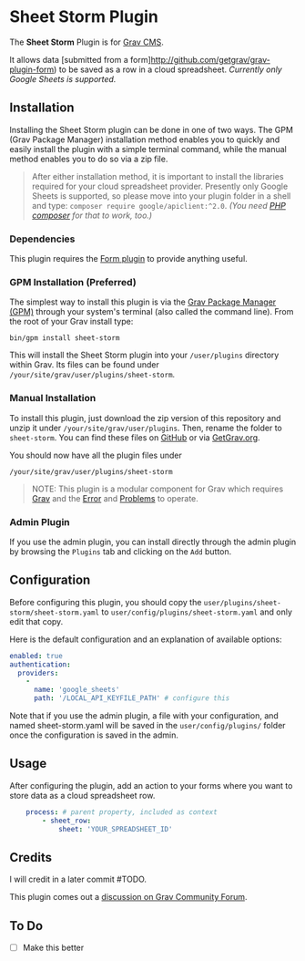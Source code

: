 # Sheet Storm Plugin

The **Sheet Storm** Plugin is for [Grav CMS](http://github.com/getgrav/grav).

It allows data [submitted from a form]http://github.com/getgrav/grav-plugin-form) to be saved as a row in a cloud spreadsheet. _Currently only Google Sheets is supported._

## Installation

Installing the Sheet Storm plugin can be done in one of two ways. The GPM (Grav Package Manager) installation method enables you to quickly and easily install the plugin with a simple terminal command, while the manual method enables you to do so via a zip file.

> After either installation method, it is important to install the libraries required for your cloud spreadsheet provider. Presently only Google Sheets is supported, so please move into your plugin folder in a shell and type: `composer require google/apiclient:^2.0`. _(You need [PHP composer](https://getcomposer.org) for that to work, too.)_

### Dependencies

This plugin requires the [Form plugin](https://github.com/getgrav/grav-plugin-form) to provide anything useful.

### GPM Installation (Preferred)

The simplest way to install this plugin is via the [Grav Package Manager (GPM)](http://learn.getgrav.org/advanced/grav-gpm) through your system's terminal (also called the command line).  From the root of your Grav install type:

    bin/gpm install sheet-storm

This will install the Sheet Storm plugin into your `/user/plugins` directory within Grav. Its files can be found under `/your/site/grav/user/plugins/sheet-storm`.

### Manual Installation

To install this plugin, just download the zip version of this repository and unzip it under `/your/site/grav/user/plugins`. Then, rename the folder to `sheet-storm`. You can find these files on [GitHub](https://github.com/hughbris/grav-plugin-sheet-storm) or via [GetGrav.org](http://getgrav.org/downloads/plugins#extras).

You should now have all the plugin files under

    /your/site/grav/user/plugins/sheet-storm

> NOTE: This plugin is a modular component for Grav which requires [Grav](http://github.com/getgrav/grav) and the [Error](https://github.com/getgrav/grav-plugin-error) and [Problems](https://github.com/getgrav/grav-plugin-problems) to operate.

### Admin Plugin

If you use the admin plugin, you can install directly through the admin plugin by browsing the `Plugins` tab and clicking on the `Add` button.

## Configuration

Before configuring this plugin, you should copy the `user/plugins/sheet-storm/sheet-storm.yaml` to `user/config/plugins/sheet-storm.yaml` and only edit that copy.

Here is the default configuration and an explanation of available options:

```yaml
enabled: true
authentication:
  providers:
    -
      name: 'google_sheets'
      path: '/LOCAL_API_KEYFILE_PATH' # configure this
```

Note that if you use the admin plugin, a file with your configuration, and named sheet-storm.yaml will be saved in the `user/config/plugins/` folder once the configuration is saved in the admin.

## Usage

After configuring the plugin, add an action to your forms where you want to store data as a cloud spreadsheet row.

```yaml
    process: # parent property, included as context
        - sheet_row:
            sheet: 'YOUR_SPREADSHEET_ID'
```

## Credits

I will credit in a later commit #TODO.

This plugin comes out a [discussion on Grav Community Forum](https://discourse.getgrav.org/t/email-form-and-google-sheet/9586).

## To Do

- [ ] Make this better

